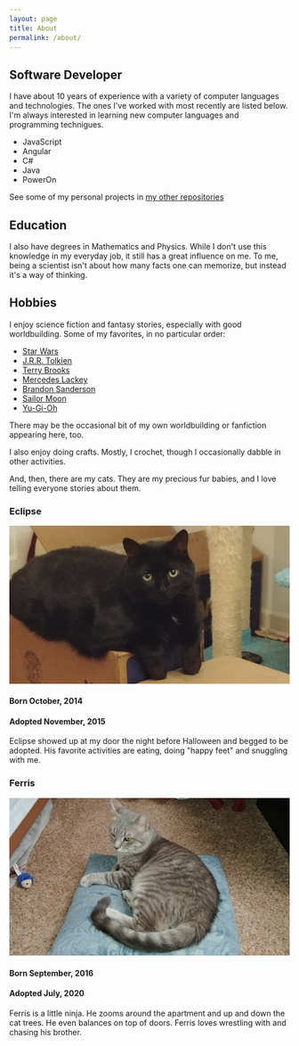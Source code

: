 ```yaml
---
layout: page
title: About
permalink: /about/
---
```


## Software Developer

I have about 10 years of experience with a variety of computer languages and technologies. The ones 
I've worked with most recently are listed below. I'm always interested in learning new computer 
languages and programming technigues.

 - JavaScript
 - Angular
 - C#
 - Java
 - PowerOn

See some of my personal projects in [my other repositories](https://github.com/robyndunstan?tab=repositories)

## Education

I also have degrees in Mathematics and Physics. While I don't use this knowledge in my everyday job, 
it still has a great influence on me. To me, being a scientist isn't about how many facts one can 
memorize, but instead it's a way of thinking. 

## Hobbies

I enjoy science fiction and fantasy stories, especially with good worldbuilding. Some of my 
favorites, in no particular order:

 - [Star Wars](https://en.wikipedia.org/wiki/Star_Wars)
 - [J.R.R. Tolkien](https://en.wikipedia.org/wiki/J._R._R._Tolkien)
 - [Terry Brooks](https://terrybrooks.net/)
 - [Mercedes Lackey](http://www.mercedeslackey.com/)
 - [Brandon Sanderson](https://www.brandonsanderson.com/)
 - [Sailor Moon](https://en.wikipedia.org/wiki/Sailor_Moon)
 - [Yu-Gi-Oh](https://en.wikipedia.org/wiki/Yu-Gi-Oh!)
 
There may be the occasional bit of my own worldbuilding or fanfiction appearing here, too.

I also enjoy doing crafts. Mostly, I crochet, though I occasionally dabble in other activities. 

And, then, there are my cats. They are my precious fur babies, and I love telling everyone stories 
about them. 

### Eclipse

![Eclipse black cat](/assets/img/eclipse.jpg)

#### Born October, 2014

#### Adopted November, 2015

Eclipse showed up at my door the night before Halloween and begged to be adopted. His 
favorite activities are eating, doing &quot;happy feet&quot; and snuggling with me. 

### Ferris

![Ferris gray tabby cat](/assets/img/ferris.jpg)

#### Born September, 2016

#### Adopted July, 2020

Ferris is a little ninja. He zooms around the apartment and up and down the cat trees. He 
even balances on top of doors. Ferris loves wrestling with and chasing his brother. 